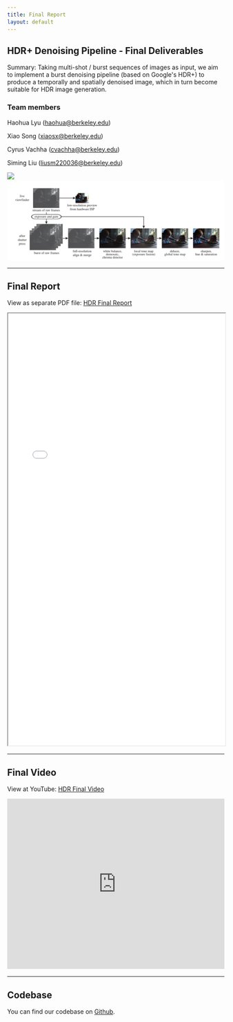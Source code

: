 ```yaml
---
title: Final Report
layout: default
---
```


## HDR+ Denoising Pipeline - Final Deliverables

Summary: Taking multi-shot / burst sequences of images as input, we aim to implement a burst denoising pipeline (based on Google's HDR+) to produce a temporally and spatially denoised image, which in turn become suitable for HDR image generation. 

### Team members
Haohua Lyu ([haohua@berkeley.edu](mailto:haohua@berkeley.edu))

Xiao Song ([xiaosx@berkeley.edu](mailto:xiaosx@berkeley.edu))

Cyrus Vachha ([cvachha@berkeley.edu](mailto:cvachha@berkeley.edu))

Siming Liu ([liusm220036@berkeley.edu](mailto:liusm220036@berkeley.edu))

<img src="img/compare.png">

<img src="img/pipeline.png">

---

## Final Report


View as separate PDF file: [HDR Final Report](CS_184_284A_Final_Project_Final_HDR.pdf)

<iframe src="CS_184_284A_Final_Project_Final_HDR.pdf" width="100%" height="1000"></iframe>

---

## Final Video


View at YouTube: [HDR Final Video](https://youtu.be/KQXBR-o2z1w)

<iframe width="100%" height="394" src="https://youtu.be/KQXBR-o2z1w" title="YouTube video player" frameborder="0" allow="accelerometer; autoplay; clipboard-write; encrypted-media; gyroscope; picture-in-picture" allowfullscreen></iframe>

---

## Codebase

You can find our codebase on [Github](https://github.com/UCBerkeley-Spring2022-CS284A-Project/HDRplus).